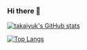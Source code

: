 ### Hi there 👋

[![takaiyuk's GitHub stats](https://github-readme-stats.vercel.app/api?username=takaiyuk&count_private=true&theme=default&show_icons=true)](https://github.com/anuraghazra/github-readme-stats)

[![Top Langs](https://github-readme-stats.vercel.app/api/top-langs/?username=takaiyuk&layout=compact&hide=html,jupyter%20notebook)](https://github.com/anuraghazra/github-readme-stats)


<!--
**takaiyuk/takaiyuk** is a ✨ _special_ ✨ repository because its `README.md` (this file) appears on your GitHub profile.

Here are some ideas to get you started:

- 🔭 I’m currently working on ...
- 🌱 I’m currently learning ...
- 👯 I’m looking to collaborate on ...
- 🤔 I’m looking for help with ...
- 💬 Ask me about ...
- 📫 How to reach me: ...
- 😄 Pronouns: ...
- ⚡ Fun fact: ...
-->
